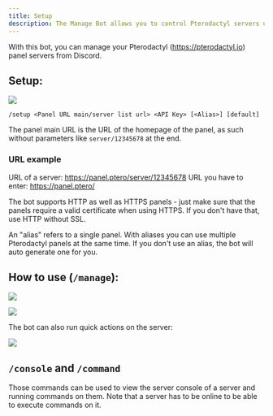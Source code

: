 ```yaml
---
title: Setup
description: The Manage Bot allows you to control Pterodactyl servers using Discord. This page explains on how to setup and use the bot.
---
```


With this bot, you can manage your Pterodactyl (https://pterodactyl.io) panel servers from Discord.

## Setup:

![](https://cdn.discordapp.com/attachments/856211013162893352/1103019459305799821/image.png)

`/setup <Panel URL main/server list url> <API Key> [<Alias>] [default]`

The panel main URL is the URL of the homepage of the panel, as such without parameters like `server/12345678` at the end.

### URL example

URL of a server: https://panel.ptero/server/12345678
URL you have to enter: https://panel.ptero/

The bot supports HTTP as well as HTTPS panels - just make sure that the panels require a valid certificate when using HTTPS. If you don't have that, use HTTP without SSL.

An "alias" refers to a single panel. With aliases you can use multiple Pterodactyl panels at the same time.
If you don't use an alias, the bot will auto generate one for you.

## How to use (`/manage`):

![](https://cdn.discordapp.com/attachments/856211013162893352/1026119789900464189/2022-10-02_15_10_48.png)

![](https://cdn.discordapp.com/attachments/856211013162893352/1026119790215053433/2022-10-02_15_11_09.png)


The bot can also run quick actions on the server:

![](https://cdn.discordapp.com/attachments/856211013162893352/1026119790563176488/2022-10-02_15_11_53.png)

## `/console` and `/command`

Those commands can be used to view the server console of a server and running commands on them. Note that a server has to be online to be able to execute commands on it.
